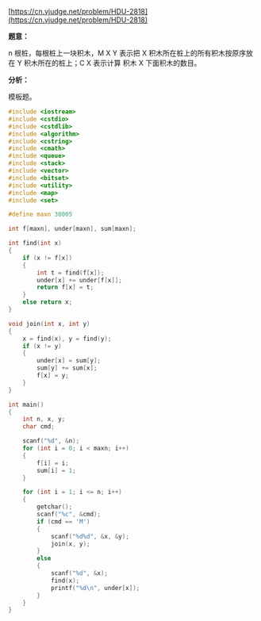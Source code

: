 [https://cn.vjudge.net/problem/HDU-2818](https://cn.vjudge.net/problem/HDU-2818)

**题意：**

n 根桩，每根桩上一块积木，M X Y 表示把 X 积木所在桩上的所有积木按原序放在 Y 积木所在的桩上；C X 表示计算 积木 X 下面积木的数目。

**分析：**

模板题。

```c++
#include <iostream>
#include <cstdio>
#include <cstdlib>
#include <algorithm>
#include <cstring>
#include <cmath>
#include <queue>
#include <stack>
#include <vector>
#include <bitset>
#include <utility>
#include <map>
#include <set>

#define maxn 30005

int f[maxn], under[maxn], sum[maxn];

int find(int x)
{
	if (x != f[x])
	{
		int t = find(f[x]);
		under[x] += under[f[x]];
		return f[x] = t;
	}
	else return x;
}

void join(int x, int y)
{
	x = find(x), y = find(y);
	if (x != y)
	{
		under[x] = sum[y];
		sum[y] += sum[x];
		f[x] = y;
	}
}

int main()
{
	int n, x, y;
	char cmd;

	scanf("%d", &n);
	for (int i = 0; i < maxn; i++)
	{
		f[i] = i;
		sum[i] = 1;
	}

	for (int i = 1; i <= n; i++)
	{
		getchar();
		scanf("%c", &cmd);
		if (cmd == 'M')
		{
			scanf("%d%d", &x, &y);
			join(x, y);
		}
		else
		{
			scanf("%d", &x);
			find(x);
			printf("%d\n", under[x]);
		}
	}
}
```
